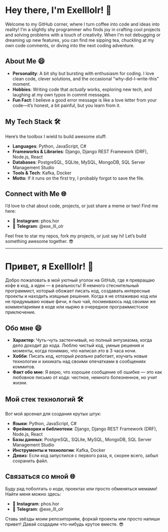 # Hey there, I'm Exelllolr! 👋

Welcome to my GitHub corner, where I turn coffee into code and ideas into reality! I'm a slightly shy programmer who finds joy in crafting cool projects and solving problems with a touch of creativity. When I'm not debugging or dreaming up new features, you can find me sipping tea, chuckling at my own code comments, or diving into the next coding adventure.

## About Me 😄

- **Personality**: A bit shy but bursting with enthusiasm for coding. I love clean code, clever solutions, and the occasional "why-did-I-write-this" moment.
- **Hobbies**: Writing code that *actually* works, exploring new tech, and laughing at my own typos in commit messages.
- **Fun Fact**: I believe a good error message is like a love letter from your code—it’s honest, a bit painful, but you learn from it.

## My Tech Stack 🛠️

Here’s the toolbox I wield to build awesome stuff:

- **Languages**: Python, JavaScript, C#
- **Frameworks & Libraries**: Django, Django REST Framework (DRF), Node.js, React
- **Databases**: PostgreSQL, SQLite, MySQL, MongoDB, SQL Server Management Studio
- **Tools & Tech**: Kafka, Docker
- **Motto**: If it runs on the first try, I probably forgot to save the file.

## 

## Connect with Me 🌐

I’d love to chat about code, projects, or just share a meme or two! Find me here:

- 📸 **Instagram**: phos.hor
- 💬 **Telegram**: @exe_lll_olr

Feel free to star my repos, fork my projects, or just say hi! Let’s build something awesome together. 😎

---

# Привет, я Exelllolr! 👋

Добро пожаловать в мой уютный уголок на GitHub, где я превращаю кофе в код, а идеи — в реальность! Я немного стеснительный программист, который обожает писать код, создавать интересные проекты и находить изящные решения. Когда я не отлаживаю код или не придумываю новые фичи, я пью чай, посмеиваюсь над своими же комментариями в коде или ныряю в очередное программистское приключение.

## Обо мне 😄

- **Характер**: Чуть-чуть застенчивый, но полный энтузиазма, когда дело доходит до кода. Люблю чистый код, умные решения и моменты, когда понимаю, что написал *это* в 3 часа ночи.
- **Хобби**: Писать код, который *реально* работает, изучать новые технологии и хихикать над своими опечатками в сообщениях коммитов.
- **Факт обо мне**: Я верю, что хорошее сообщение об ошибке — это как любовное письмо от кода: честное, немного болезненное, но учит жизни.

## Мой стек технологий 🛠️

Вот мой арсенал для создания крутых штук:

- **Языки**: Python, JavaScript, C#
- **Фреймворки и библиотеки**: Django, Django REST Framework (DRF), Node.js, React
- **Базы данных**: PostgreSQL, SQLite, MySQL, MongoDB, SQL Server Management Studio
- **Инструменты и технологии**: Kafka, Docker
- **Девиз**: Если код запустился с первого раза, я, скорее всего, забыл сохранить файл.

## 

## Связаться со мной 🌐

Буду рад поболтать о коде, проектах или просто обменяться мемами! Найти меня можно здесь:

- 📸 **Instagram**: phos.hor
- 💬 **Telegram**: @exe_lll_olr

Ставь звёзды моим репозиториям, форкай проекты или просто напиши привет! Давай создадим что-нибудь крутое вместе. 😎